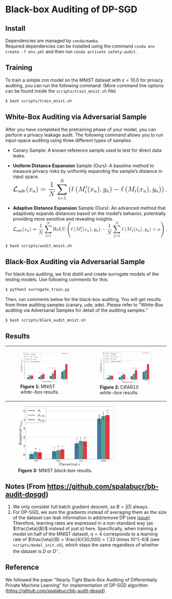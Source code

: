 # Black-box Auditing of DP-SGD

## Install
Dependencies are managed by `conda/mamba`.  
Required dependencies can be installed using the command `conda env create -f env.yml` and then run `conda activate safety-audit`.  

## Training
To train a simple cnn model on the MNIST dataset with $\varepsilon = 10.0$ for privacy auditing, you can run the following command:
(More command line options can be found inside the `scripts/train_mnist.sh` file)
```bash
$ bash scripts/train_mnist.sh
```

## White-Box Auditing via Adversarial Sample 
After you have completed the pretraining phase of your model, you can perform a privacy leakage audit. The following command allows you to run input-space auditing using three different types of samples:

- Canary Sample: A known reference sample used to test for direct data leaks.
- **Uniform Distance Expansion** Sample (Ours): A baseline method to measure privacy risks by uniformly expanding the sample’s distance in input space.
![Equation](figures/ude.svg)

- **Adaptive Distance Expansion** Sample (Ours): An advanced method that adaptively expands distances based on the model’s behavior, potentially providing more sensitive and revealing insights.
![Equation](figures/ade.svg)
```bash
$ bash scripts/audit_mnist.sh
```

## Black-Box Auditing via Adversarial Sample
For black-box auditing, we first distill and create surrogate models of the testing models. Use following comments for this:
```bash
$ python3 surrogate_train.py
```
Then, run comments below for the black-box auditing. You will get results from three auditing samples (canary, ude, ade). Please refer to "White-Box auditing via Adversarial Samples for detail of the auditing samples."
```bash
$ bash scripts/black_audit_mnist.sh
```


## Results
<table>
  <tr>
    <td>
      <figure>
        <img src="figures/mnist.png" alt="MNIST results" width="500">
        <figcaption><strong>Figure 1:</strong> MNIST <em>white-box</em> results.</figcaption>
      </figure>
    </td>
    <td>
      <figure>
        <img src="figures/mnist.png" alt="CIFAR10 results" width="500">
        <figcaption><strong>Figure 2:</strong> CIFAR10 <em>white-box</em> results.</figcaption>
      </figure>
    </td>
  </tr>
</table>

<figure>
  <img src="figures/black_box_mnist.png" alt="MNIST black-box results" width="300">
  <figcaption><strong>Figure 3:</strong> MNIST <em>black-box</em> results.</figcaption>
</figure>


## Notes (From https://github.com/spalabucr/bb-audit-dpsgd)
1. We only consider full batch gradient descent, so $B = |D|$ always.
2. For DP-SGD, we sum the gradients instead of averaging them as the size of the dataset can leak information in add/remove DP (see [issue](https://github.com/pytorch/opacus/issues/571)). Therefore, learning rates are expressed in a non-standard way (as $\frac{\eta}{B}$ instead of just $\eta$) here. Specifically, when training a model on half of the MNIST dataset, $\eta = 4$ corresponds to a learning rate of $\frac{\eta}{B} = \frac{4}{30,000} = 1.33 \times 10^{-4}$ (see `scripts/model_init.sh`), which stays the same regardless of whether the dataset is $D$ or $D^-$.

## Reference
We followed the paper "Nearly Tight Black-Box Auditing of Differentially Private Machine Learning" for implementation of DP-SGD algorithm (https://github.com/spalabucr/bb-audit-dpsgd).
